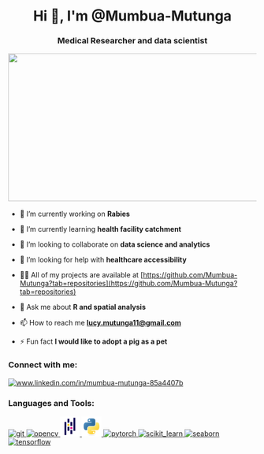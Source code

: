 <h1 align="center">Hi 👋, I'm @Mumbua-Mutunga</h1>
<h3 align="center">Medical Researcher and data scientist</h3>

<div align = "center">
  <img src = "https://giphy.com/gifs/foxadhd-artists-on-tumblr-violet-bruce-7en2uP56Gc6I" width = "600", height= "300"/>
</div>

- 🔭 I’m currently working on **Rabies**

- 🌱 I’m currently learning **health facility catchment**

- 👯 I’m looking to collaborate on **data science and analytics**

- 🤝 I’m looking for help with **healthcare accessibility**

- 👨‍💻 All of my projects are available at [https://github.com/Mumbua-Mutunga?tab=repositories](https://github.com/Mumbua-Mutunga?tab=repositories)

- 💬 Ask me about **R and spatial analysis**

- 📫 How to reach me **lucy.mutunga11@gmail.com**

- ⚡ Fun fact **I would like to adopt a pig as a pet**

<h3 align="left">Connect with me:</h3>
<p align="left">
<a href="https://linkedin.com/in/www.linkedin.com/in/mumbua-mutunga-85a4407b" target="blank"><img align="center" src="https://raw.githubusercontent.com/rahuldkjain/github-profile-readme-generator/master/src/images/icons/Social/linked-in-alt.svg" alt="www.linkedin.com/in/mumbua-mutunga-85a4407b" height="30" width="40" /></a>
</p>

<h3 align="left">Languages and Tools:</h3>
<p align="left"> <a href="https://git-scm.com/" target="_blank" rel="noreferrer"> <img src="https://www.vectorlogo.zone/logos/git-scm/git-scm-icon.svg" alt="git" width="40" height="40"/> </a> <a href="https://opencv.org/" target="_blank" rel="noreferrer"> <img src="https://www.vectorlogo.zone/logos/opencv/opencv-icon.svg" alt="opencv" width="40" height="40"/> </a> <a href="https://pandas.pydata.org/" target="_blank" rel="noreferrer"> <img src="https://raw.githubusercontent.com/devicons/devicon/2ae2a900d2f041da66e950e4d48052658d850630/icons/pandas/pandas-original.svg" alt="pandas" width="40" height="40"/> </a> <a href="https://www.python.org" target="_blank" rel="noreferrer"> <img src="https://raw.githubusercontent.com/devicons/devicon/master/icons/python/python-original.svg" alt="python" width="40" height="40"/> </a> <a href="https://pytorch.org/" target="_blank" rel="noreferrer"> <img src="https://www.vectorlogo.zone/logos/pytorch/pytorch-icon.svg" alt="pytorch" width="40" height="40"/> </a> <a href="https://scikit-learn.org/" target="_blank" rel="noreferrer"> <img src="https://upload.wikimedia.org/wikipedia/commons/0/05/Scikit_learn_logo_small.svg" alt="scikit_learn" width="40" height="40"/> </a> <a href="https://seaborn.pydata.org/" target="_blank" rel="noreferrer"> <img src="https://seaborn.pydata.org/_images/logo-mark-lightbg.svg" alt="seaborn" width="40" height="40"/> </a> <a href="https://www.tensorflow.org" target="_blank" rel="noreferrer"> <img src="https://www.vectorlogo.zone/logos/tensorflow/tensorflow-icon.svg" alt="tensorflow" width="40" height="40"/> </a> </p>
